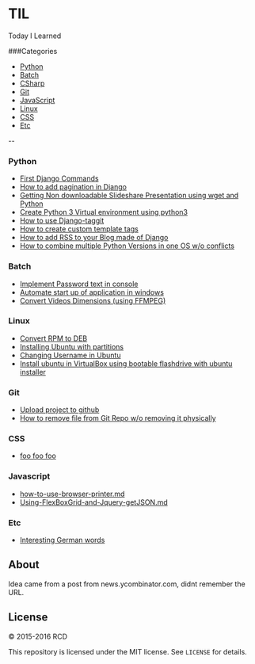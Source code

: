 # TIL
Today I Learned 

###Categories

* [Python](#python)
* [Batch](#batch)
* [CSharp](#csharp)
* [Git](#git)
* [JavaScript](#javascript)
* [Linux](#linux)
* [CSS](#css)
* [Etc](#etc)

--

### Python

- [First Django Commands](python/first-django-commands.md)
- [How to add pagination in Django](python/How-to-add-pagination-in-Django.md)
- [Getting Non downloadable Slideshare Presentation using wget and Python](python/Getting-Non-downloadable-Slideshare-Presentation-using-wget-and-Python.md)
- [Create Python 3 Virtual environment using python3](python/Create-Python-3-Virtual-environment-using-python3.md)
- [How to use Django-taggit](python/how-to-use-django-taggit.md)
- [How to create custom template tags ](python/How-to-create-custom-template-tags.md)
- [How to add RSS to your Blog made of Django ](python/How-to-add-RSS-to-your-Blog-made-of-Django.md)
- [How to combine multiple Python Versions in one OS w/o conflicts](python/combine-multiple-python-versions-in-OS.md)


### Batch
- [Implement Password text in console](batch/implement-password-text-in-console.md)
- [Automate start up of application in windows](batch/Automate-start-up-of-application-in-windows.md)
- [Convert Videos Dimensions (using FFMPEG)](batch/convert-videos-dimensions.md)

### Linux
- [Convert RPM to DEB](linux/convert-rpm-to-deb.md)
- [Installing Ubuntu with partitions](linux/Installing-Ubuntu-with-partitions.md)
- [Changing Username in Ubuntu](linux/Changing-Username-in-Ubuntu.md)
- [Install ubuntu in VirtualBox using bootable flashdrive with ubuntu installer](linux/Install-ubuntu-in-VirtualBox-using-bootable-flashdrive-with-ubuntu-installer.md)

### Git
- [Upload project to github](git/upload-project-to-github.md)
- [How to remove file from Git Repo w/o removing it physically](git/remove-from-git-repo.md)

### CSS
- [foo foo foo](css/foo-foo-foo.md)

### Javascript
- [how-to-use-browser-printer.md](Javascript/how-to-use-browser-printer.md)
- [Using-FlexBoxGrid-and-Jquery-getJSON.md](Javascript/Using-FlexBoxGrid-and-Jquery-getJSON.md)

### Etc
- [Interesting German words](etc/Interesting-German-words.md)

## About

Idea came from a post from news.ycombinator.com, didnt remember the URL.

## License

&copy; 2015-2016 RCD

This repository is licensed under the MIT license. See `LICENSE` for
details.


